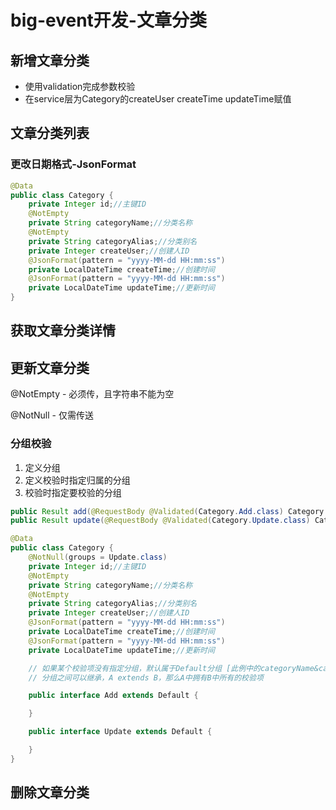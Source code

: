 # big-event开发-文章分类

## 新增文章分类

- 使用validation完成参数校验
- 在service层为Category的createUser createTime updateTime赋值

## 文章分类列表

### 更改日期格式-JsonFormat

```java
@Data
public class Category {
    private Integer id;//主键ID
    @NotEmpty
    private String categoryName;//分类名称
    @NotEmpty
    private String categoryAlias;//分类别名
    private Integer createUser;//创建人ID
    @JsonFormat(pattern = "yyyy-MM-dd HH:mm:ss")
    private LocalDateTime createTime;//创建时间
    @JsonFormat(pattern = "yyyy-MM-dd HH:mm:ss")
    private LocalDateTime updateTime;//更新时间
}
```

## 获取文章分类详情

## 更新文章分类

@NotEmpty - 必须传，且字符串不能为空

@NotNull - 仅需传送

### 分组校验

1. 定义分组
2. 定义校验时指定归属的分组
3. 校验时指定要校验的分组

```java
public Result add(@RequestBody @Validated(Category.Add.class) Category category)
public Result update(@RequestBody @Validated(Category.Update.class) Category category)
```

```java
@Data
public class Category {
    @NotNull(groups = Update.class)
    private Integer id;//主键ID
    @NotEmpty
    private String categoryName;//分类名称
    @NotEmpty
    private String categoryAlias;//分类别名
    private Integer createUser;//创建人ID
    @JsonFormat(pattern = "yyyy-MM-dd HH:mm:ss")
    private LocalDateTime createTime;//创建时间
    @JsonFormat(pattern = "yyyy-MM-dd HH:mm:ss")
    private LocalDateTime updateTime;//更新时间

    // 如果某个校验项没有指定分组，默认属于Default分组 [此例中的categoryName&categortAlias]
    // 分组之间可以继承，A extends B，那么A中拥有B中所有的校验项

    public interface Add extends Default {

    }

    public interface Update extends Default {

    }
}
```

## 删除文章分类

